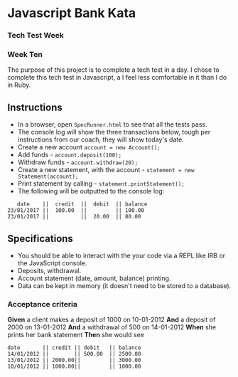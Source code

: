 # Javascript Bank Kata
### Tech Test Week
### Week Ten

The purpose of this project is to complete a tech test in a day. I chose to complete this tech test in Javascript, a I feel less comfortable in it than I do in Ruby.

Instructions
-------
* In a browser, open `SpecRunner.html` to see that all the tests pass.
* The console log will show the three transactions below, tough per instructions from our coach, they will show today's date.
* Create a new account `account = new Account();`
* Add funds - `account.deposit(100);`
* Withdraw funds - `account.withdraw(20);`
* Create a new statement, with the account - `statement = new Statement(account);`
* Print statement by calling - `statement.printStatement();`
* The following will be outputted to the console log:
```
   date    ||  credit  ||  debit  || balance
23/01/2017 ||  100.00  ||         || 100.00
23/01/2017 ||          ||  20.00  || 80.00
```


## Specifications
* You should be able to interact with the your code via a REPL like IRB or the JavaScript console.
* Deposits, withdrawal.
* Account statement (date, amount, balance) printing.
* Data can be kept in memory (it doesn't need to be stored to a database).

### Acceptance criteria

**Given** a client makes a deposit of 1000 on 10-01-2012
**And** a deposit of 2000 on 13-01-2012
**And** a withdrawal of 500 on 14-01-2012
**When** she prints her bank statement
**Then** she would see

```
date       || credit || debit   || balance
14/01/2012 ||        || 500.00  || 2500.00
13/01/2012 || 2000.00||         || 3000.00
10/01/2012 || 1000.00||         || 1000.00
```
